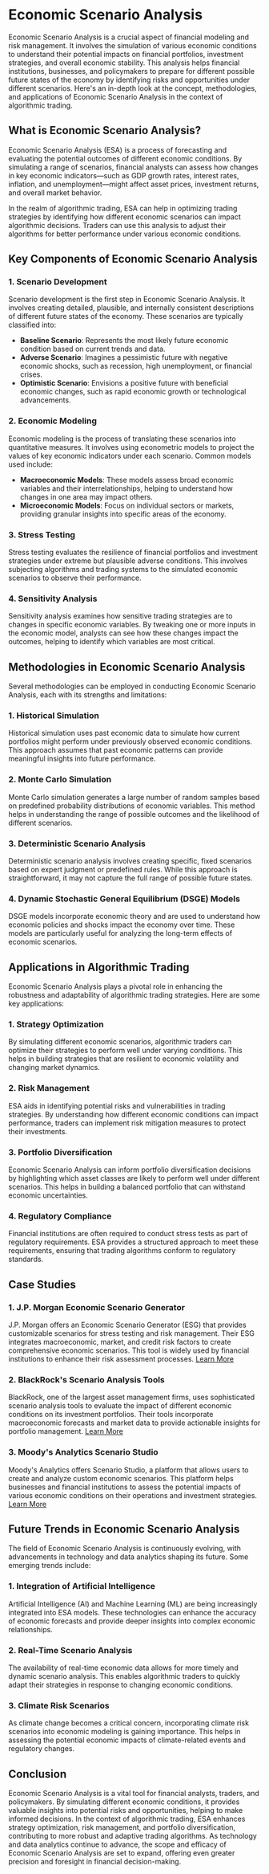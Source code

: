 # Economic Scenario Analysis

Economic Scenario Analysis is a crucial aspect of financial modeling and risk management. It involves the simulation of various economic conditions to understand their potential impacts on financial portfolios, investment strategies, and overall economic stability. This analysis helps financial institutions, businesses, and policymakers to prepare for different possible future states of the economy by identifying risks and opportunities under different scenarios. Here's an in-depth look at the concept, methodologies, and applications of Economic Scenario Analysis in the context of algorithmic trading.

## What is Economic Scenario Analysis?

Economic Scenario Analysis (ESA) is a process of forecasting and evaluating the potential outcomes of different economic conditions. By simulating a range of scenarios, financial analysts can assess how changes in key economic indicators—such as GDP growth rates, interest rates, inflation, and unemployment—might affect asset prices, investment returns, and overall market behavior.

In the realm of algorithmic trading, ESA can help in optimizing trading strategies by identifying how different economic scenarios can impact algorithmic decisions. Traders can use this analysis to adjust their algorithms for better performance under various economic conditions.

## Key Components of Economic Scenario Analysis

### 1. Scenario Development

Scenario development is the first step in Economic Scenario Analysis. It involves creating detailed, plausible, and internally consistent descriptions of different future states of the economy. These scenarios are typically classified into:

- **Baseline Scenario**: Represents the most likely future economic condition based on current trends and data.
- **Adverse Scenario**: Imagines a pessimistic future with negative economic shocks, such as recession, high unemployment, or financial crises.
- **Optimistic Scenario**: Envisions a positive future with beneficial economic changes, such as rapid economic growth or technological advancements.

### 2. Economic Modeling

Economic modeling is the process of translating these scenarios into quantitative measures. It involves using econometric models to project the values of key economic indicators under each scenario. Common models used include:

- **Macroeconomic Models**: These models assess broad economic variables and their interrelationships, helping to understand how changes in one area may impact others.
- **Microeconomic Models**: Focus on individual sectors or markets, providing granular insights into specific areas of the economy.

### 3. Stress Testing

Stress testing evaluates the resilience of financial portfolios and investment strategies under extreme but plausible adverse conditions. This involves subjecting algorithms and trading systems to the simulated economic scenarios to observe their performance.

### 4. Sensitivity Analysis

Sensitivity analysis examines how sensitive trading strategies are to changes in specific economic variables. By tweaking one or more inputs in the economic model, analysts can see how these changes impact the outcomes, helping to identify which variables are most critical.

## Methodologies in Economic Scenario Analysis

Several methodologies can be employed in conducting Economic Scenario Analysis, each with its strengths and limitations:

### 1. Historical Simulation

Historical simulation uses past economic data to simulate how current portfolios might perform under previously observed economic conditions. This approach assumes that past economic patterns can provide meaningful insights into future performance.

### 2. Monte Carlo Simulation

Monte Carlo simulation generates a large number of random samples based on predefined probability distributions of economic variables. This method helps in understanding the range of possible outcomes and the likelihood of different scenarios.

### 3. Deterministic Scenario Analysis

Deterministic scenario analysis involves creating specific, fixed scenarios based on expert judgment or predefined rules. While this approach is straightforward, it may not capture the full range of possible future states.

### 4. Dynamic Stochastic General Equilibrium (DSGE) Models

DSGE models incorporate economic theory and are used to understand how economic policies and shocks impact the economy over time. These models are particularly useful for analyzing the long-term effects of economic scenarios.

## Applications in Algorithmic Trading

Economic Scenario Analysis plays a pivotal role in enhancing the robustness and adaptability of algorithmic trading strategies. Here are some key applications:

### 1. Strategy Optimization

By simulating different economic scenarios, algorithmic traders can optimize their strategies to perform well under varying conditions. This helps in building strategies that are resilient to economic volatility and changing market dynamics.

### 2. Risk Management

ESA aids in identifying potential risks and vulnerabilities in trading strategies. By understanding how different economic conditions can impact performance, traders can implement risk mitigation measures to protect their investments.

### 3. Portfolio Diversification

Economic Scenario Analysis can inform portfolio diversification decisions by highlighting which asset classes are likely to perform well under different scenarios. This helps in building a balanced portfolio that can withstand economic uncertainties.

### 4. Regulatory Compliance

Financial institutions are often required to conduct stress tests as part of regulatory requirements. ESA provides a structured approach to meet these requirements, ensuring that trading algorithms conform to regulatory standards.

## Case Studies

### 1. J.P. Morgan Economic Scenario Generator

J.P. Morgan offers an Economic Scenario Generator (ESG) that provides customizable scenarios for stress testing and risk management. Their ESG integrates macroeconomic, market, and credit risk factors to create comprehensive economic scenarios. This tool is widely used by financial institutions to enhance their risk assessment processes. [Learn More](https://www.jpmorgan.com/)

### 2. BlackRock's Scenario Analysis Tools

BlackRock, one of the largest asset management firms, uses sophisticated scenario analysis tools to evaluate the impact of different economic conditions on its investment portfolios. Their tools incorporate macroeconomic forecasts and market data to provide actionable insights for portfolio management. [Learn More](https://www.blackrock.com/)

### 3. Moody's Analytics Scenario Studio

Moody's Analytics offers Scenario Studio, a platform that allows users to create and analyze custom economic scenarios. This platform helps businesses and financial institutions to assess the potential impacts of various economic conditions on their operations and investment strategies. [Learn More](https://www.moodysanalytics.com/)

## Future Trends in Economic Scenario Analysis

The field of Economic Scenario Analysis is continuously evolving, with advancements in technology and data analytics shaping its future. Some emerging trends include:

### 1. Integration of Artificial Intelligence

Artificial Intelligence (AI) and Machine Learning (ML) are being increasingly integrated into ESA models. These technologies can enhance the accuracy of economic forecasts and provide deeper insights into complex economic relationships.

### 2. Real-Time Scenario Analysis

The availability of real-time economic data allows for more timely and dynamic scenario analysis. This enables algorithmic traders to quickly adapt their strategies in response to changing economic conditions.

### 3. Climate Risk Scenarios

As climate change becomes a critical concern, incorporating climate risk scenarios into economic modeling is gaining importance. This helps in assessing the potential economic impacts of climate-related events and regulatory changes.

## Conclusion

Economic Scenario Analysis is a vital tool for financial analysts, traders, and policymakers. By simulating different economic conditions, it provides valuable insights into potential risks and opportunities, helping to make informed decisions. In the context of algorithmic trading, ESA enhances strategy optimization, risk management, and portfolio diversification, contributing to more robust and adaptive trading algorithms. As technology and data analytics continue to advance, the scope and efficacy of Economic Scenario Analysis are set to expand, offering even greater precision and foresight in financial decision-making.